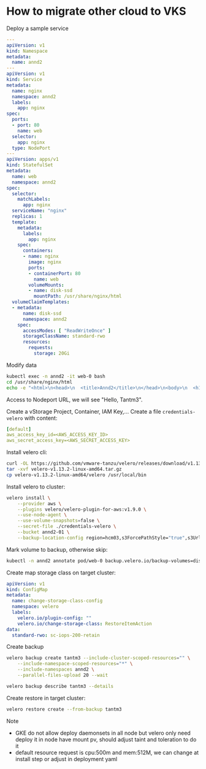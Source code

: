 # How to migrate other cloud to VKS

Deploy a sample service

```yaml
---
apiVersion: v1
kind: Namespace
metadata:
  name: annd2
---
apiVersion: v1
kind: Service
metadata:
  name: nginx
  namespace: annd2
  labels:
    app: nginx
spec:
  ports:
  - port: 80
    name: web
  selector:
    app: nginx
  type: NodePort
---
apiVersion: apps/v1
kind: StatefulSet
metadata:
  name: web
  namespace: annd2
spec:
  selector:
    matchLabels:
      app: nginx
  serviceName: "nginx"
  replicas: 1
  template:
    metadata:
      labels:
        app: nginx
    spec:
      containers:
      - name: nginx
        image: nginx
        ports:
        - containerPort: 80
          name: web
        volumeMounts:
        - name: disk-ssd
          mountPath: /usr/share/nginx/html
  volumeClaimTemplates:
  - metadata:
      name: disk-ssd
      namespace: annd2
    spec:
      accessModes: [ "ReadWriteOnce" ]
      storageClassName: standard-rwo
      resources:
        requests:
          storage: 20Gi
```

Modify data

```bash
kubectl exec -n annd2 -it web-0 bash
cd /usr/share/nginx/html
echo -e "<html>\n<head>\n  <title>Annd2</title>\n</head>\n<body>\n  <h1>Hello, Tantm3</h1>\n</body>\n</html>" > index.html
```

Access to Nodeport URL, we will see "Hello, Tantm3".

Create a vStorage Project, Container, IAM Key,...
Create a file `credentials-velero` with content:

```yaml
[default]
aws_access_key_id=<AWS_ACCESS_KEY_ID>
aws_secret_access_key=<AWS_SECRET_ACCESS_KEY>
```

Install velero cli:

```bash
curl -OL https://github.com/vmware-tanzu/velero/releases/download/v1.13.2/velero-v1.13.2-linux-amd64.tar.gz
tar -xvf velero-v1.13.2-linux-amd64.tar.gz
cp velero-v1.13.2-linux-amd64/velero /usr/local/bin
```

Install velero to cluster:

```bash
velero install \
    --provider aws \
    --plugins velero/velero-plugin-for-aws:v1.9.0 \
    --use-node-agent \
    --use-volume-snapshots=false \
    --secret-file ./credentials-velero \
    --bucket annd2-01 \
    --backup-location-config region=hcm03,s3ForcePathStyle="true",s3Url=https://hcm03.vstorage.vngcloud.vn
```

Mark volume to backup, otherwise skip:

```bash
kubectl -n annd2 annotate pod/web-0 backup.velero.io/backup-volumes=disk-ssd
```

Create map storage class on target cluster:

```yaml
apiVersion: v1
kind: ConfigMap
metadata:
  name: change-storage-class-config
  namespace: velero
  labels:
    velero.io/plugin-config: ""
    velero.io/change-storage-class: RestoreItemAction
data:
  standard-rwo: sc-iops-200-retain
```

Create backup

```bash
velero backup create tantm3 --include-cluster-scoped-resources="" \
    --include-namespace-scoped-resources="*" \
    --include-namespaces annd2 \
    --parallel-files-upload 20 --wait

velero backup describe tantm3 --details
```

Create restore in target cluster:

```bash
velero restore create --from-backup tantm3
```

Note

* GKE do not allow deploy daemonsets in all node but velero only need deploy it in node have mount pv, should adjust taint and toleration to do it
* default resource request is cpu:500m and mem:512M, we can change at install step or adjust in deployment yaml